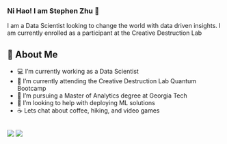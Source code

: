 ### Ni Hao! I am Stephen Zhu 👋

I am a Data Scientist looking to change the world with data driven insights. I am currently enrolled as a participant at the Creative Destruction Lab 

## 📘 About Me
- 💻 I’m currently working as a Data Scientist
- 🔭 I’m currently attending the Creative Destruction Lab Quantum Bootcamp
- 🌱 I’m pursuing a Master of Analytics degree at Georgia Tech
- 🥰 I’m looking to help with deploying ML solutions 
- ☕ Lets chat about coffee, hiking, and video games


<br>
<a target="_blank" href="https://www.linkedin.com/in/steph-zhu/"><img src="https://img.shields.io/badge/-LinkedIn-0077B5?style=for-the-badge&logo=Linkedin&logoColor=white"></img></a>
<a target="_blank" href="mailto:stezhu@gatech.edu"><img src="https://img.shields.io/badge/-Email-D14836?style=for-the-badge&logo=Gmail&logoColor=white"></img></a>  
<br>
  
